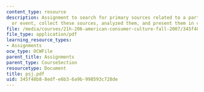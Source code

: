 ```yaml
---
content_type: resource
description: Assignment to search for primary sources related to a particular person
  or event, collect these sources, analyzed them, and present them in class.
file: /media/courses/21h-206-american-consumer-culture-fall-2007/345f48b88edfe6b36a9b998593c728de_psj.pdf
file_type: application/pdf
learning_resource_types:
- Assignments
ocw_type: OCWFile
parent_title: Assignments
parent_type: CourseSection
resourcetype: Document
title: psj.pdf
uid: 345f48b8-8edf-e6b3-6a9b-998593c728de
---
```

